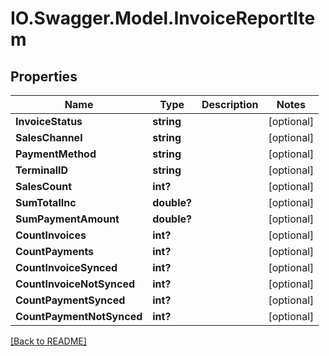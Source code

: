 # IO.Swagger.Model.InvoiceReportItem
## Properties

Name | Type | Description | Notes
------------ | ------------- | ------------- | -------------
**InvoiceStatus** | **string** |  | [optional] 
**SalesChannel** | **string** |  | [optional] 
**PaymentMethod** | **string** |  | [optional] 
**TerminalID** | **string** |  | [optional] 
**SalesCount** | **int?** |  | [optional] 
**SumTotalInc** | **double?** |  | [optional] 
**SumPaymentAmount** | **double?** |  | [optional] 
**CountInvoices** | **int?** |  | [optional] 
**CountPayments** | **int?** |  | [optional] 
**CountInvoiceSynced** | **int?** |  | [optional] 
**CountInvoiceNotSynced** | **int?** |  | [optional] 
**CountPaymentSynced** | **int?** |  | [optional] 
**CountPaymentNotSynced** | **int?** |  | [optional] 

 [[Back to README]](../README.md)

